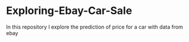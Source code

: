 # Exploring-Ebay-Car-Sale
In this repository I explore the prediction of price for a car with data from ebay
